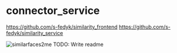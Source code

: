 # connector_service
https://github.com/s-fedyk/similarity_frontend
https://github.com/s-fedyk/similarity_service

![similarfaces2me](https://github.com/user-attachments/assets/2c2d6c31-9be9-4816-9c06-2dedfd3b2f79)
TODO: Write readme
